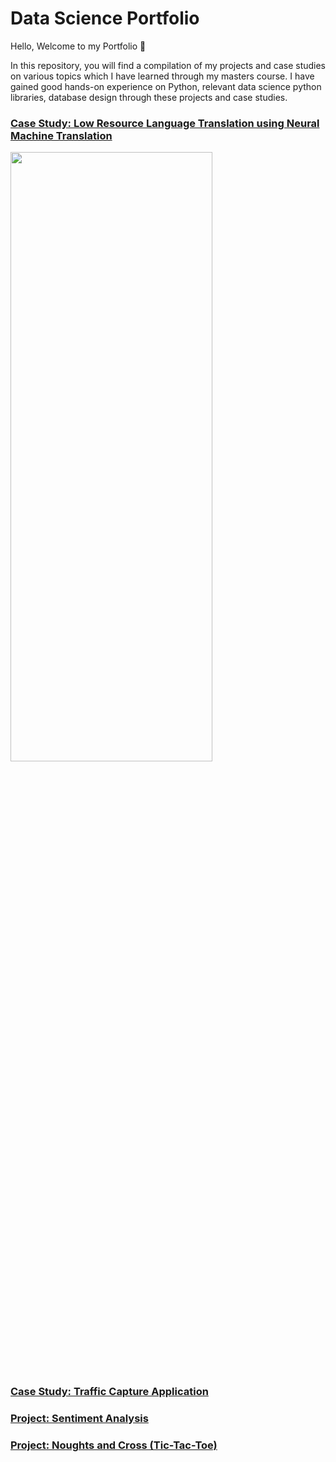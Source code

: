 # Data Science Portfolio

Hello, Welcome to my Portfolio 🙂

In this repository, you will find a compilation of my projects and case studies on various topics which I have learned through my masters course. I have gained good hands-on experience on Python, relevant data science python libraries, database design through these projects and case studies.

### [Case Study: Low Resource Language Translation using Neural Machine Translation](https://github.com/PrathyushaBajanthri/DataScience_Portfolio/tree/work-in-progress/deep_learning/low_resource_language_translation)

<img src="https://trungtran.io/wp-content/uploads/2019/03/attention.gif" width=80% height=50%>

### [Case Study: Traffic Capture Application](https://github.com/PrathyushaBajanthri/DataScience_Portfolio/tree/master/programming_and_databases/traffic_capture_application)

### [Project: Sentiment Analysis](https://github.com/PrathyushaBajanthri/DataScience_Portfolio/tree/master/machine_learning/sentiment_analysis)

### [Project: Noughts and Cross (Tic-Tac-Toe)](https://github.com/PrathyushaBajanthri/DataScience_Portfolio/tree/master/programming_and_databases/tic_tac_toe) 
